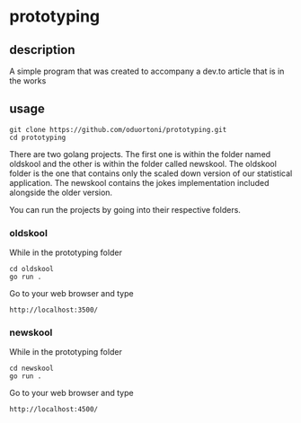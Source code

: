 # prototyping

## description

A simple program that was created to accompany a dev.to article that is in the works

## usage

```console
git clone https://github.com/oduortoni/prototyping.git
cd prototyping
```

There are two golang projects. The first one is within the folder named oldskool and the other is within the folder called newskool. The oldskool folder is the one that contains only the scaled down version of our statistical application. The newskool contains the jokes implementation included alongside the older version.

You can run the projects by going into their respective folders.

### oldskool

While in the prototyping folder

```console
cd oldskool
go run .
```

Go to your web browser and type

```plaintext
http://localhost:3500/
```

### newskool

While in the prototyping folder

```console
cd newskool
go run .
```

Go to your web browser and type

```plaintext
http://localhost:4500/
```
